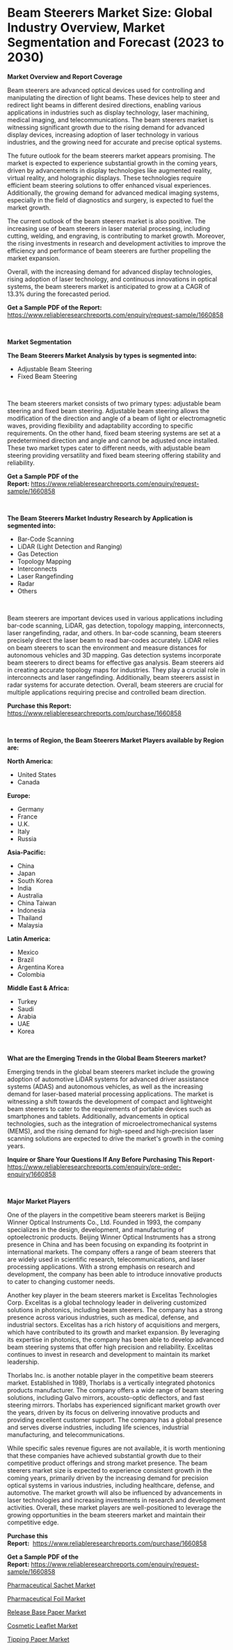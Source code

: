 <p><h1>Beam Steerers Market Size: Global Industry Overview, Market Segmentation and Forecast (2023 to 2030)</h1></p><p><strong>Market Overview and Report Coverage</strong></p>
<p><p>Beam steerers are advanced optical devices used for controlling and manipulating the direction of light beams. These devices help to steer and redirect light beams in different desired directions, enabling various applications in industries such as display technology, laser machining, medical imaging, and telecommunications. The beam steerers market is witnessing significant growth due to the rising demand for advanced display devices, increasing adoption of laser technology in various industries, and the growing need for accurate and precise optical systems.</p><p>The future outlook for the beam steerers market appears promising. The market is expected to experience substantial growth in the coming years, driven by advancements in display technologies like augmented reality, virtual reality, and holographic displays. These technologies require efficient beam steering solutions to offer enhanced visual experiences. Additionally, the growing demand for advanced medical imaging systems, especially in the field of diagnostics and surgery, is expected to fuel the market growth.</p><p>The current outlook of the beam steerers market is also positive. The increasing use of beam steerers in laser material processing, including cutting, welding, and engraving, is contributing to market growth. Moreover, the rising investments in research and development activities to improve the efficiency and performance of beam steerers are further propelling the market expansion.</p><p>Overall, with the increasing demand for advanced display technologies, rising adoption of laser technology, and continuous innovations in optical systems, the beam steerers market is anticipated to grow at a CAGR of 13.3% during the forecasted period.</p></p>
<p><strong>Get a Sample PDF of the Report:</strong> <a href="https://www.reliableresearchreports.com/enquiry/request-sample/1660858">https://www.reliableresearchreports.com/enquiry/request-sample/1660858</a></p>
<p>&nbsp;</p>
<p><strong>Market Segmentation</strong></p>
<p><strong>The Beam Steerers Market Analysis by types is segmented into:</strong></p>
<p><ul><li>Adjustable Beam Steering</li><li>Fixed Beam Steering</li></ul></p>
<p>&nbsp;</p>
<p><p>The beam steerers market consists of two primary types: adjustable beam steering and fixed beam steering. Adjustable beam steering allows the modification of the direction and angle of a beam of light or electromagnetic waves, providing flexibility and adaptability according to specific requirements. On the other hand, fixed beam steering systems are set at a predetermined direction and angle and cannot be adjusted once installed. These two market types cater to different needs, with adjustable beam steering providing versatility and fixed beam steering offering stability and reliability.</p></p>
<p><strong>Get a Sample PDF of the Report:</strong>&nbsp;<a href="https://www.reliableresearchreports.com/enquiry/request-sample/1660858">https://www.reliableresearchreports.com/enquiry/request-sample/1660858</a></p>
<p>&nbsp;</p>
<p><strong>The Beam Steerers Market Industry Research by Application is segmented into:</strong></p>
<p><ul><li>Bar-Code Scanning</li><li>LiDAR (Light Detection and Ranging)</li><li>Gas Detection</li><li>Topology Mapping</li><li>Interconnects</li><li>Laser Rangefinding</li><li>Radar</li><li>Others</li></ul></p>
<p>&nbsp;</p>
<p><p>Beam steerers are important devices used in various applications including bar-code scanning, LiDAR, gas detection, topology mapping, interconnects, laser rangefinding, radar, and others. In bar-code scanning, beam steerers precisely direct the laser beam to read bar-codes accurately. LiDAR relies on beam steerers to scan the environment and measure distances for autonomous vehicles and 3D mapping. Gas detection systems incorporate beam steerers to direct beams for effective gas analysis. Beam steerers aid in creating accurate topology maps for industries. They play a crucial role in interconnects and laser rangefinding. Additionally, beam steerers assist in radar systems for accurate detection. Overall, beam steerers are crucial for multiple applications requiring precise and controlled beam direction.</p></p>
<p><strong>Purchase this Report:</strong>&nbsp; <a href="https://www.reliableresearchreports.com/purchase/1660858">https://www.reliableresearchreports.com/purchase/1660858</a></p>
<p>&nbsp;</p>
<p><strong>In terms of Region, the Beam Steerers Market Players available by Region are:</strong></p>
<p>
    <p> <strong> North America: </strong>
        <ul>
            <li>United States</li>
            <li>Canada</li>
        </ul>
        </p> 
    <p> <strong> Europe: </strong>
        <ul>
            <li>Germany</li>
            <li>France</li>
            <li>U.K.</li>
            <li>Italy</li>
            <li>Russia</li>
        </ul>
        </p> 
    <p> <strong> Asia-Pacific: </strong>
        <ul>
            <li>China</li>
            <li>Japan</li>
            <li>South Korea</li>
            <li>India</li>
            <li>Australia</li>
            <li>China Taiwan</li>
            <li>Indonesia</li>
            <li>Thailand</li>
            <li>Malaysia</li>
        </ul>
        </p> 
    <p> <strong> Latin America: </strong>
        <ul>
            <li>Mexico</li>
            <li>Brazil</li>
            <li>Argentina Korea</li>
            <li>Colombia</li>
        </ul>
        </p> 
    <p> <strong> Middle East & Africa: </strong>
        <ul>
            <li>Turkey</li>
            <li>Saudi</li>
            <li>Arabia</li>
            <li>UAE</li>
            <li>Korea</li>
        </ul>
    </p>
    </p>
<p>&nbsp;</p>
<p><strong>What are the Emerging Trends in the Global Beam Steerers market?</strong></p>
<p><p>Emerging trends in the global beam steerers market include the growing adoption of automotive LiDAR systems for advanced driver assistance systems (ADAS) and autonomous vehicles, as well as the increasing demand for laser-based material processing applications. The market is witnessing a shift towards the development of compact and lightweight beam steerers to cater to the requirements of portable devices such as smartphones and tablets. Additionally, advancements in optical technologies, such as the integration of microelectromechanical systems (MEMS), and the rising demand for high-speed and high-precision laser scanning solutions are expected to drive the market's growth in the coming years.</p></p>
<p><strong>Inquire or Share Your Questions If Any Before Purchasing This Report</strong>- <a href="https://www.reliableresearchreports.com/enquiry/pre-order-enquiry/1660858">https://www.reliableresearchreports.com/enquiry/pre-order-enquiry/1660858</a></p>
<p>&nbsp;</p>
<p><strong>Major Market Players</strong></p>
<p><p>One of the players in the competitive beam steerers market is Beijing Winner Optical Instruments Co., Ltd. Founded in 1993, the company specializes in the design, development, and manufacturing of optoelectronic products. Beijing Winner Optical Instruments has a strong presence in China and has been focusing on expanding its footprint in international markets. The company offers a range of beam steerers that are widely used in scientific research, telecommunications, and laser processing applications. With a strong emphasis on research and development, the company has been able to introduce innovative products to cater to changing customer needs.</p><p>Another key player in the beam steerers market is Excelitas Technologies Corp. Excelitas is a global technology leader in delivering customized solutions in photonics, including beam steerers. The company has a strong presence across various industries, such as medical, defense, and industrial sectors. Excelitas has a rich history of acquisitions and mergers, which have contributed to its growth and market expansion. By leveraging its expertise in photonics, the company has been able to develop advanced beam steering systems that offer high precision and reliability. Excelitas continues to invest in research and development to maintain its market leadership.</p><p>Thorlabs Inc. is another notable player in the competitive beam steerers market. Established in 1989, Thorlabs is a vertically integrated photonics products manufacturer. The company offers a wide range of beam steering solutions, including Galvo mirrors, acousto-optic deflectors, and fast steering mirrors. Thorlabs has experienced significant market growth over the years, driven by its focus on delivering innovative products and providing excellent customer support. The company has a global presence and serves diverse industries, including life sciences, industrial manufacturing, and telecommunications.</p><p>While specific sales revenue figures are not available, it is worth mentioning that these companies have achieved substantial growth due to their competitive product offerings and strong market presence. The beam steerers market size is expected to experience consistent growth in the coming years, primarily driven by the increasing demand for precision optical systems in various industries, including healthcare, defense, and automotive. The market growth will also be influenced by advancements in laser technologies and increasing investments in research and development activities. Overall, these market players are well-positioned to leverage the growing opportunities in the beam steerers market and maintain their competitive edge.</p></p>
<p><strong>Purchase this Report:</strong>&nbsp;&nbsp;<a href="https://www.reliableresearchreports.com/purchase/1660858">https://www.reliableresearchreports.com/purchase/1660858</a></p>
<p></p>
<p><strong>Get a Sample PDF of the Report:</strong>&nbsp;<a href="https://www.reliableresearchreports.com/enquiry/request-sample/1660858">https://www.reliableresearchreports.com/enquiry/request-sample/1660858</a></p>
<p><p><a href="https://medium.com/@nicosmitham/pharmaceutical-sachet-market-insights-into-market-cagr-market-trends-and-growth-strategies-663d31bef66c">Pharmaceutical Sachet Market</a></p><p><a href="https://medium.com/@pauladams6h/pharmaceutical-foil-market-furnishes-information-on-market-share-market-trends-and-market-growth-1cf1f058a34a">Pharmaceutical Foil Market</a></p><p><a href="https://medium.com/@queenlittle95/release-base-paper-market-furnishes-information-on-market-share-market-trends-and-market-growth-d05cc0624055">Release Base Paper Market</a></p><p><a href="https://medium.com/@jasperkuhic2023/cosmetic-leaflet-market-insights-into-market-cagr-market-trends-and-growth-strategies-5f83d73c8bf2">Cosmetic Leaflet Market</a></p><p><a href="https://medium.com/@edenkrajcik/tipping-paper-market-size-and-market-trends-complete-industry-overview-2023-to-2030-c74a329c31f2">Tipping Paper Market</a></p></p>